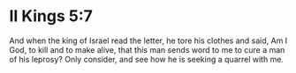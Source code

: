 # II Kings 5:7

And when the king of Israel read the letter, he tore his clothes and said, Am I God, to kill and to make alive, that this man sends word to me to cure a man of his leprosy? Only consider, and see how he is seeking a quarrel with me.
